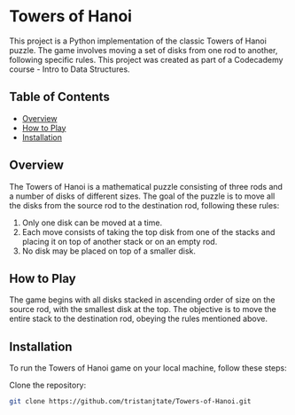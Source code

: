 # Towers of Hanoi

This project is a Python implementation of the classic Towers of Hanoi puzzle. The game involves moving a set of disks from one rod to another, following specific rules. This project was created as part of a Codecademy course - Intro to Data Structures.

## Table of Contents

- [Overview](#overview)
- [How to Play](#how-to-play)
- [Installation](#installation)


## Overview

The Towers of Hanoi is a mathematical puzzle consisting of three rods and a number of disks of different sizes. The goal of the puzzle is to move all the disks from the source rod to the destination rod, following these rules:

1. Only one disk can be moved at a time.
2. Each move consists of taking the top disk from one of the stacks and placing it on top of another stack or on an empty rod.
3. No disk may be placed on top of a smaller disk.

## How to Play

The game begins with all disks stacked in ascending order of size on the source rod, with the smallest disk at the top. The objective is to move the entire stack to the destination rod, obeying the rules mentioned above.

## Installation

To run the Towers of Hanoi game on your local machine, follow these steps:

 Clone the repository:
   ```bash
   git clone https://github.com/tristanjtate/Towers-of-Hanoi.git
